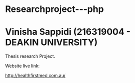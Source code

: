 # Researchproject---php

# Vinisha Sappidi (216319004 - DEAKIN UNIVERSITY)

Thesis research Project.

Website live link:

http://healthfirstmed.com.au/

